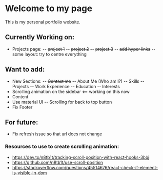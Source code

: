 # Welcome to my page

This is my personal portfolio website.

## Currently Working on:

-   Projects page:
    -- ~~project 1~~
    -- ~~project 2~~
    -- ~~project 3~~
    -- ~~add hyper links~~
    -- some layout: try to centre everything

## Want to add:

-   New Sections:
    -- ~~Contact me~~
    -- About Me (Who am I?)
    -- Skills
    -- Projects
    -- Work Experience
    -- Education
    -- Interests
-   Scrolling animation on the sidebar <== working on this now
-   Content
-   Use material UI
    -- Scrolling for back to top button
-   Fix Footer

## For future:

-   Fix refresh issue so that url does not change

### Resources to use to create scrolling animation:

-   https://dev.to/n8tb1t/tracking-scroll-position-with-react-hooks-3bbj
-   https://github.com/n8tb1t/use-scroll-position
-   https://stackoverflow.com/questions/45514676/react-check-if-element-is-visible-in-dom
